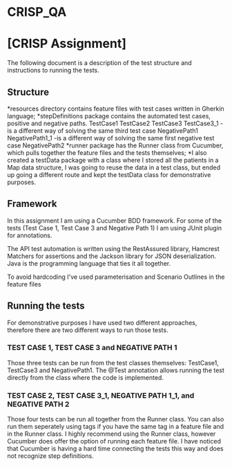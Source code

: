 # CRISP_QA

# [CRISP Assignment]

The following document is a description of the test structure and instructions to running the tests.

## Structure

*resources directory contains feature files with test cases written in Gherkin language;
*stepDefinitions package contains the automated test cases, positive and negative paths. 
     TestCase1
     TestCase2
     TestCase3
     TestCase3_1 - is a different way of solving the same third test case
     NegativePath1
     NegativePath1_1 -is a different way of solving the same first negative test case
     NegativePath2
*runner package has the Runner class from Cucumber, which pulls together the feature files and the tests themselves;
*I also created a testData package with a class where I stored all the patients in a Map data structure, I was going to reuse the data in a test class, but ended up going a different route and kept the testData class for demonstrative purposes.

## Framework

In this assignment I am using a Cucumber BDD framework. For some of the tests (Test Case 1, Test Case 3 and Negative Path 1) I am using JUnit plugin for annotations. 

The API test automation is written using the RestAssured library, Hamcrest Matchers for assertions and the Jackson library for JSON deserialization. Java is the programming language that ties it all together.

To avoid hardcoding I've used parameterisation and Scenario Outlines in the feature files

## Running the tests

For demonstrative purposes I have used two different approaches, therefore there are two different ways to run those tests.

### TEST CASE 1, TEST CASE 3 and NEGATIVE PATH 1

Those three tests can be run from the test classes themselves: TestCase1, TestCase3 and NegativePath1. 
The @Test annotation allows running the test directly from the class where the code is implemented.

### TEST CASE 2, TEST CASE 3_1, NEGATIVE PATH 1_1, and NEGATIVE PATH 2

Those four tests can be run all together from the Runner class.
You can also run them seperately using tags if you have the same tag in a feature file and in the Runner class.
I highly recommend using the Runner class, however Cucumber does offer the option of running each feature file. I have noticed that Cucumber is having a hard time connecting the tests this way and does not recognize step definitions.




